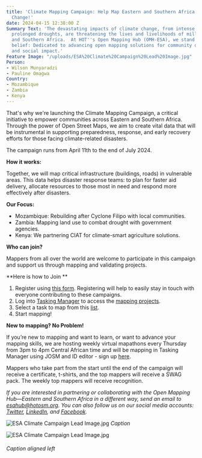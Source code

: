 ```yaml
---
title: 'Climate Mapping Campaign: Help Map Eastern and Southern Africa to Fight Climate
  Change!'
date: 2024-04-15 12:38:00 Z
Summary Text: 'The devastating impacts of climate change, from intense cyclones to
  prolonged droughts, are threatening the lives and livelihoods of millions in Eastern
  and Southern Africa.  At HOT''s Open Mapping Hub (OMH-ESA), we stand firm in our
  belief: Dedicated to advancing open mapping solutions for community development
  and social impact.'
Feature Image: "/uploads/ESA%20Climate%20Campaign%20Lead%20Image.jpg"
Person:
- Wilson Munyaradzi
- Pauline Omagwa
Country:
- Mozambique
- Zambia
- Kenya
---
```


That's why we're launching the Climate Mapping Campaign, a critical initiative to empower communities across Eastern and Southern Africa. Through the power of Open Street Maps, we aim to create vital data that will be instrumental in supporting preparedness, response, and early recovery efforts for those facing climate-related disasters.

The campaign runs from April 11th to the end of July 2024. 

**How it works:**

Together, we will map critical infrastructure (buildings, roads) in vulnerable areas. This data helps disaster response teams: to plan for faster aid delivery, allocate resources to those most in need and respond more effectively after disasters.

**Our Focus:**

* Mozambique: Rebuilding after Cyclone Filipo with local communities.
* Zambia: Mapping land use to combat drought with government agencies.
* Kenya: We partnering CIAT for climate-smart agriculture solutions.

**Who can join?**

Mappers from all over the world are welcome to participate in this campaign and support us through mapping and validating projects. 

**Here is how to Join **

1. Register using [this form](https://forms.gle/aHEdRStRNFnv6g3o8). Registering will help to easily stay in touch with everyone contributing to these campaigns.
2. Log into [Tasking Manager](https://tasks.hotosm.org/) to access the [mapping projects](https://tasks.hotosm.org/explore?campaign=OMH-ESA%20Climate%20Campaign&omitMapResults=1). 
3. Select a task to map from this [list](https://docs.google.com/spreadsheets/d/1Nd-EcQ2T5BHtu-0kIuF90uhjvxZ-KkSumcLDBdlHcqU/edit#gid=366328090).
4. Start mapping! 

**New to mapping? No Problem!**

If you’re new to mapping and want to learn, or want to advance your mapping skills, we are hosting weekly virtual mapathons every Thursday from 3pm to 4pm Central African time and will be mapping in Tasking Manager using JOSM and ID editor - sign up [here](https://docs.google.com/forms/d/e/1FAIpQLScn4rFEPeR8D0QQnuT5sMIid156amIqVL-d7XxgwzOHd3lpcA/viewform). 

Mappers who take part from the start until the end of the campaign will receive a certificate, t-shirts, and the top mappers will receive a SWAG pack. The weekly top mappers will receive recognition.

*If you are interested in partnering or collaborating with the Open Mapping Hub—Eastern and Southern Africa in a different way, send an email to esahub@hotosm.org. You can also follow us on our social media accounts: [Twitter](https://twitter.com/openmapping_esa), [LinkedIn](https://www.linkedin.com/showcase/the-open-mapping-hub-eastern-and-southern-africa/), and [Facebook](https://www.facebook.com/openmapping.esa).*

![ESA Climate Campaign Lead Image.jpg](/uploads/ESA%20Climate%20Campaign%20Lead%20Image.jpg)
*Caption*


![ESA Climate Campaign Lead Image.jpg](/uploads/ESA%20Climate%20Campaign%20Lead%20Image.jpg)
<figcaption align = "left"><h6>Caption aligned left</h6></figcaption>
